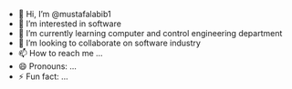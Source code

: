 - 👋 Hi, I’m @mustafalabib1
- 👀 I’m interested in software
- 🌱 I’m currently learning computer and control engineering department
- 💞️ I’m looking to collaborate on software industry
- 📫 How to reach me ...
- 😄 Pronouns: ...
- ⚡ Fun fact: ...

<!---
mustafalabib1/mustafalabib1 is a ✨ special ✨ repository because its `README.md` (this file) appears on your GitHub profile.
You can click the Preview link to take a look at your changes.
--->
